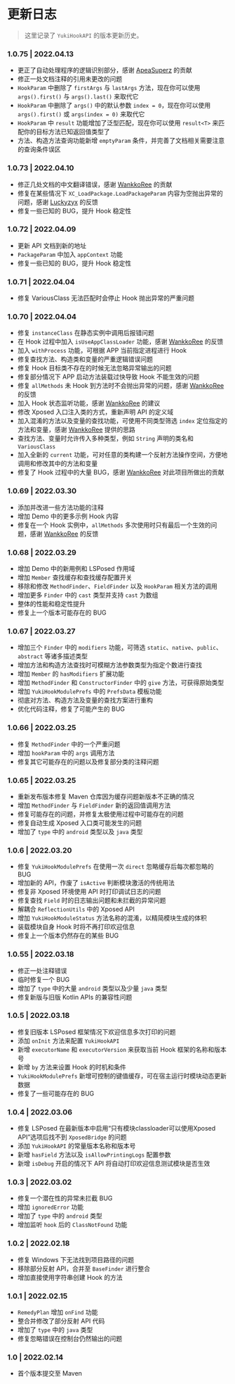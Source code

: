 # 更新日志

> 这里记录了 `YukiHookAPI` 的版本更新历史。

### 1.0.75 | 2022.04.13

- 更正了自动处理程序的逻辑识别部分，感谢 [ApeaSuperz](https://github.com/ApeaSuperz) 的贡献
- 修正一处文档注释的引用未更改的问题
- `HookParam` 中删除了 `firstArgs` 与 `lastArgs` 方法，现在你可以使用 `args().first()` 与 `args().last()` 来取代它
- `HookParam` 中删除了 `args()` 中的默认参数 `index = 0`，现在你可以使用 `args().first()` 或 `args(index = 0)` 来取代它
- `HookParam` 中 `result` 功能增加了泛型匹配，现在你可以使用 `result<T>` 来匹配你的目标方法已知返回值类型了
- 方法、构造方法查询功能新增 `emptyParam` 条件，并完善了文档相关需要注意的查询条件误区

### 1.0.73 | 2022.04.10

- 修正几处文档的中文翻译错误，感谢 [WankkoRee](https://github.com/WankkoRee) 的贡献
- 修复在某些情况下 `XC_LoadPackage.LoadPackageParam` 内容为空抛出异常的问题，感谢 [Luckyzyx](https://github.com/luckyzyx) 的反馈
- 修复一些已知的 BUG，提升 Hook 稳定性

### 1.0.72 | 2022.04.09

- 更新 API 文档到新的地址
- `PackageParam` 中加入 `appContext` 功能
- 修复一些已知的 BUG，提升 Hook 稳定性

### 1.0.71 | 2022.04.04

- 修复 VariousClass 无法匹配时会停止 Hook 抛出异常的严重问题

### 1.0.70 | 2022.04.04

- 修复 `instanceClass` 在静态实例中调用后报错问题
- 在 Hook 过程中加入 `isUseAppClassLoader` 功能，感谢 [WankkoRee](https://github.com/WankkoRee) 的反馈
- 加入 `withProcess` 功能，可根据 APP 当前指定进程进行 Hook
- 修复查找方法、构造类和变量的严重逻辑错误问题
- 修复 Hook 目标类不存在的时候无法忽略异常输出的问题
- 修复部分情况下 APP 启动方法装载过快导致 Hook 不能生效的问题
- 修复 `allMethods` 未 Hook 到方法时不会抛出异常的问题，感谢 [WankkoRee](https://github.com/WankkoRee) 的反馈
- 加入 Hook 状态监听功能，感谢 [WankkoRee](https://github.com/WankkoRee) 的建议
- 修改 Xposed 入口注入类的方式，重新声明 API 的定义域
- 加入混淆的方法以及变量的查找功能，可使用不同类型筛选 `index` 定位指定的方法和变量，感谢 [WankkoRee](https://github.com/WankkoRee) 提供的思路
- 查找方法、变量时允许传入多种类型，例如 `String` 声明的类名和 `VariousClass`
- 加入全新的 `current` 功能，可对任意的类构建一个反射方法操作空间，方便地调用和修改其中的方法和变量
- 修复了 Hook 过程中的大量 BUG，感谢 [WankkoRee](https://github.com/WankkoRee) 对此项目所做出的贡献

### 1.0.69 | 2022.03.30

- 添加并改进一些方法功能的注释
- 增加 Demo 中的更多示例 Hook 内容
- 修复在一个 Hook 实例中，`allMethods` 多次使用时只有最后一个生效的问题，感谢 [WankkoRee](https://github.com/WankkoRee) 的反馈

### 1.0.68 | 2022.03.29

- 增加 Demo 中的新用例和 LSPosed 作用域
- 增加 `Member` 查找缓存和查找缓存配置开关
- 移除和修改 `MethodFinder`、`FieldFinder` 以及 `HookParam` 相关方法的调用
- 增加更多 `Finder` 中的 `cast` 类型并支持 `cast` 为数组
- 整体的性能和稳定性提升
- 修复上一个版本可能存在的 BUG

### 1.0.67 | 2022.03.27

- 增加三个 `Finder` 中的 `modifiers` 功能，可筛选 `static`、`native`、`public`、`abstract` 等诸多描述类型
- 增加方法和构造方法查找时可模糊方法参数类型为指定个数进行查找
- 增加 `Member` 的 `hasModifiers` 扩展功能
- 增加 `MethodFinder` 和 `ConstructorFinder` 中的 `give` 方法，可获得原始类型
- 增加 `YukiHookModulePrefs` 中的 `PrefsData` 模板功能
- 彻底对方法、构造方法及变量的查找方案进行重构
- 优化代码注释，修复了可能产生的 BUG

### 1.0.66 | 2022.03.25

- 修复 `MethodFinder` 中的一个严重问题
- 增加 `hookParam` 中的 `args` 调用方法
- 修复其它可能存在的问题以及修复部分类的注释问题

### 1.0.65 | 2022.03.25

- 重新发布版本修复 Maven 仓库因为缓存问题新版本不正确的情况
- 增加 `MethodFinder` 与 `FieldFinder` 新的返回值调用方法
- 修复可能存在的问题，并修复太极使用过程中可能存在的问题
- 修复自动生成 Xposed 入口类可能发生的问题
- 增加了 `type` 中的 `android` 类型以及 `java` 类型

### 1.0.6 | 2022.03.20

- 修复 `YukiHookModulePrefs` 在使用一次 `direct` 忽略缓存后每次都忽略的 BUG
- 增加新的 API，作废了 `isActive` 判断模块激活的传统用法
- 修复非 Xposed 环境使用 API 时打印调试日志的问题
- 修复查找 `Field` 时的日志输出问题和未拦截的异常问题
- 解耦合 `ReflectionUtils` 中的 Xposed API
- 增加 `YukiHookModuleStatus` 方法名称的混淆，以精简模块生成的体积
- 装载模块自身 Hook 时将不再打印欢迎信息
- 修复上一个版本仍然存在的某些 BUG

### 1.0.55 | 2022.03.18

- 修正一处注释错误
- 临时修复一个 BUG
- 增加了 `type` 中的大量 `android` 类型以及少量 `java` 类型
- 修复新版与旧版 Kotlin APIs 的兼容性问题

### 1.0.5 | 2022.03.18

- 修复旧版本 LSPosed 框架情况下欢迎信息多次打印的问题
- 添加 `onInit` 方法来配置 `YukiHookAPI`
- 新增 `executorName` 和 `executorVersion` 来获取当前 Hook 框架的名称和版本号
- 新增 `by` 方法来设置 Hook 的时机和条件
- `YukiHookModulePrefs` 新增可控制的键值缓存，可在宿主运行时模块动态更新数据
- 修复了一些可能存在的 BUG

### 1.0.4 | 2022.03.06

- 修复 LSPosed 在最新版本中启用“只有模块classloader可以使用Xposed API”选项后找不到 `XposedBridge` 的问题
- 添加 `YukiHookAPI` 的常量版本名称和版本号
- 新增 `hasField` 方法以及 `isAllowPrintingLogs` 配置参数
- 新增 `isDebug` 开启的情况下 API 将自动打印欢迎信息测试模块是否生效

### 1.0.3 | 2022.03.02

- 修复一个潜在性的异常未拦截 BUG
- 增加 `ignoredError` 功能
- 增加了 `type` 中的 `android` 类型
- 增加监听 `hook` 后的 `ClassNotFound` 功能

### 1.0.2 | 2022.02.18

- 修复 Windows 下无法找到项目路径的问题
- 移除部分反射 API，合并至 `BaseFinder` 进行整合
- 增加直接使用字符串创建 Hook 的方法

### 1.0.1 | 2022.02.15

- `RemedyPlan` 增加 `onFind` 功能
- 整合并修改了部分反射 API 代码
- 增加了 `type` 中的 `java` 类型
- 修复忽略错误在控制台仍然输出的问题

### 1.0 | 2022.02.14

- 首个版本提交至 Maven